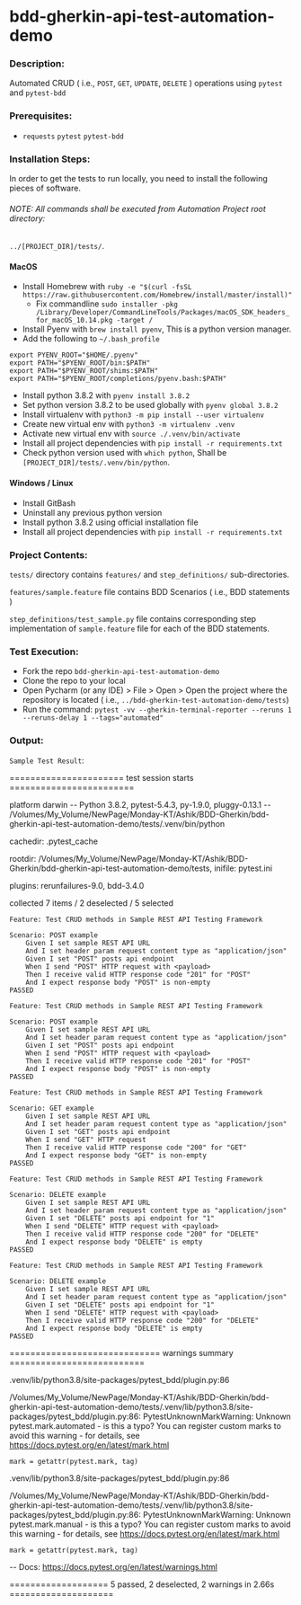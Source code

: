 # **bdd-gherkin-api-test-automation-demo**

### Description:

Automated CRUD ( i.e., `POST`, `GET`, `UPDATE`, `DELETE` ) operations using `pytest` and `pytest-bdd`

### Prerequisites:

- `requests` `pytest` `pytest-bdd`

### Installation Steps:

In order to get the tests to run locally, you need to install the following pieces of software.

###### NOTE: All commands shall be executed from Automation Project root directory:

`../[PROJECT_DIR]/tests/`.

#### MacOS

- Install Homebrew with `ruby -e "$(curl -fsSL https://raw.githubusercontent.com/Homebrew/install/master/install)"`
    - Fix commandline `sudo installer -pkg /Library/Developer/CommandLineTools/Packages/macOS_SDK_headers_for_macOS_10.14.pkg -target /`
- Install Pyenv with `brew install pyenv`, This is a python version manager.
- Add the following to `~/.bash_profile`
```.env
export PYENV_ROOT="$HOME/.pyenv"
export PATH="$PYENV_ROOT/bin:$PATH"
export PATH="$PYENV_ROOT/shims:$PATH"
export PATH="$PYENV_ROOT/completions/pyenv.bash:$PATH"
```
- Install python 3.8.2 with `pyenv install 3.8.2`
- Set python version 3.8.2 to be used globally with `pyenv global 3.8.2`
- Install virtualenv with `python3 -m pip install --user virtualenv`
- Create new virtual env with `python3 -m virtualenv .venv`
- Activate new virtual env with `source ./.venv/bin/activate`
- Install all project dependencies with `pip install -r requirements.txt`
- Check python version used with `which python`, Shall be `[PROJECT_DIR]/tests/.venv/bin/python`.

#### Windows / Linux

- Install GitBash
- Uninstall any previous python version
- Install python 3.8.2 using official installation file
- Install all project dependencies with `pip install -r requirements.txt`


### Project Contents:

`tests/` directory contains `features/` and `step_definitions/` sub-directories.

`features/sample.feature` file contains BDD Scenarios ( i.e., BDD statements )

`step_definitions/test_sample.py` file contains corresponding step implementation of `sample.feature` file for each of the BDD statements.

### Test Execution:

- Fork the repo `bdd-gherkin-api-test-automation-demo`
- Clone the repo to your local
- Open Pycharm (or any IDE) > File > Open > Open the project where the repository is located ( i.e., `../bdd-gherkin-test-automation-demo/tests`)
- Run the command: `pytest -vv --gherkin-terminal-reporter --reruns 1 --reruns-delay 1 --tags="automated"`


### Output:

`Sample Test Result`:

====================== test session starts ========================

platform darwin -- Python 3.8.2, pytest-5.4.3, py-1.9.0, pluggy-0.13.1 -- /Volumes/My_Volume/NewPage/Monday-KT/Ashik/BDD-Gherkin/bdd-gherkin-api-test-automation-demo/tests/.venv/bin/python

cachedir: .pytest_cache

rootdir: /Volumes/My_Volume/NewPage/Monday-KT/Ashik/BDD-Gherkin/bdd-gherkin-api-test-automation-demo/tests, inifile: pytest.ini

plugins: rerunfailures-9.0, bdd-3.4.0

collected 7 items / 2 deselected / 5 selected                                                                                                                                 

`Feature: Test CRUD methods in Sample REST API Testing Framework`

    Scenario: POST example
        Given I set sample REST API URL
        And I set header param request content type as "application/json"
        Given I set "POST" posts api endpoint
        When I send "POST" HTTP request with <payload>
        Then I receive valid HTTP response code "201" for "POST"
        And I expect response body "POST" is non-empty
    PASSED

`Feature: Test CRUD methods in Sample REST API Testing Framework`

    Scenario: POST example
        Given I set sample REST API URL
        And I set header param request content type as "application/json"
        Given I set "POST" posts api endpoint
        When I send "POST" HTTP request with <payload>
        Then I receive valid HTTP response code "201" for "POST"
        And I expect response body "POST" is non-empty
    PASSED

`Feature: Test CRUD methods in Sample REST API Testing Framework`

    Scenario: GET example
        Given I set sample REST API URL
        And I set header param request content type as "application/json"
        Given I set "GET" posts api endpoint
        When I send "GET" HTTP request
        Then I receive valid HTTP response code "200" for "GET"
        And I expect response body "GET" is non-empty
    PASSED

`Feature: Test CRUD methods in Sample REST API Testing Framework`

    Scenario: DELETE example
        Given I set sample REST API URL
        And I set header param request content type as "application/json"
        Given I set "DELETE" posts api endpoint for "1"
        When I send "DELETE" HTTP request with <payload>
        Then I receive valid HTTP response code "200" for "DELETE"
        And I expect response body "DELETE" is empty
    PASSED

`Feature: Test CRUD methods in Sample REST API Testing Framework`

    Scenario: DELETE example
        Given I set sample REST API URL
        And I set header param request content type as "application/json"
        Given I set "DELETE" posts api endpoint for "1"
        When I send "DELETE" HTTP request with <payload>
        Then I receive valid HTTP response code "200" for "DELETE"
        And I expect response body "DELETE" is empty
    PASSED


============================= warnings summary ==========================

.venv/lib/python3.8/site-packages/pytest_bdd/plugin.py:86

  /Volumes/My_Volume/NewPage/Monday-KT/Ashik/BDD-Gherkin/bdd-gherkin-api-test-automation-demo/tests/.venv/lib/python3.8/site-packages/pytest_bdd/plugin.py:86: PytestUnknownMarkWarning: Unknown pytest.mark.automated - is this a typo?  You can register custom marks to avoid this warning - for details, see https://docs.pytest.org/en/latest/mark.html
    
    mark = getattr(pytest.mark, tag)

.venv/lib/python3.8/site-packages/pytest_bdd/plugin.py:86

  /Volumes/My_Volume/NewPage/Monday-KT/Ashik/BDD-Gherkin/bdd-gherkin-api-test-automation-demo/tests/.venv/lib/python3.8/site-packages/pytest_bdd/plugin.py:86: PytestUnknownMarkWarning: Unknown pytest.mark.manual - is this a typo?  You can register custom marks to avoid this warning - for details, see https://docs.pytest.org/en/latest/mark.html
    
    mark = getattr(pytest.mark, tag)

-- Docs: https://docs.pytest.org/en/latest/warnings.html

=================== 5 passed, 2 deselected, 2 warnings in 2.66s ====================
